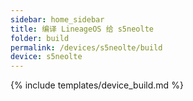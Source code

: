 ```yaml
---
sidebar: home_sidebar
title: 编译 LineageOS 给 s5neolte
folder: build
permalink: /devices/s5neolte/build
device: s5neolte
---
```

{% include templates/device_build.md %}
